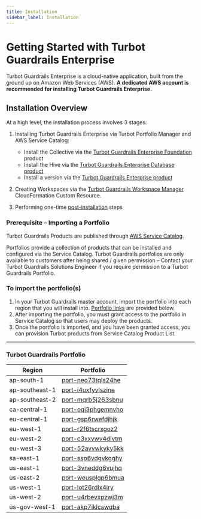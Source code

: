 ```yaml
---
title: Installation
sidebar_label: Installation
---
```


# Getting Started with Turbot Guardrails Enterprise

<div className="alert alert-warning">
Turbot Guardrails Enterprise is a cloud-native application, built from the ground up on Amazon Web Services (AWS).  <strong>A dedicated AWS account is recommended for installing Turbot Guardrails Enterprise.</strong>
</div>

## Installation Overview

At a high level, the installation process involves 3 stages:

1. Installing Turbot Guardrails Enterprise via Turbot Portfolio Manager and AWS Service
   Catalog:

   - Install the Collective via the
     [Turbot Guardrails Enterprise Foundation](enterprise/installation/tef-installation)
     product
   - Install the Hive via the
     [Turbot Guardrails Enterprise Database product](enterprise/installation/ted-installation)
   - Install a version via the
     [Turbot Guardrails Enterprise product](enterprise/installation/te-installation)

2. Creating Workspaces via the
   [Turbot Guardrails Workspace Manager](enterprise/installation/workspace-manager)
   CloudFormation Custom Resource.

3. Performing one-time
   [post-installation](enterprise/installation/post-installation) steps

### Prerequisite – Importing a Portfolio

Turbot Guardrails Products are published through
[AWS Service Catalog](https://docs.aws.amazon.com/servicecatalog/latest/adminguide/introduction.html).

Portfolios provide a collection of products that can be installed and configured
via the Service Catalog. Turbot Guardrails portfolios are only available to customers after
being shared / given permission – Contact your Turbot Guardrails Solutions Engineer if you
require permission to a Turbot Guardrails Portfolio.

### To import the portfolio(s)

1. In your Turbot Guardrails master account, import the portfolio into each region that you
   will install into. [Portfolio links](#portfolios) are provided below.
2. After importing the portfolio, you must grant access to the portfolio in
   Service Catalog so that users may deploy the products.
3. Once the portfolio is imported, and you have been granted access, you can
   provision Turbot products from Service Catalog Product List.

---

### Turbot Guardrails Portfolio

| Region         | Portfolio                                                                                                                                            |
| -------------- | ---------------------------------------------------------------------------------------------------------------------------------------------------- |
| ap-south-1     | [port-neo73tqls24he](https://console.aws.amazon.com/servicecatalog/home?isSceuc=false&region=ap-south-1#portfolios/import?id=port-neo73tqls24he)     |
| ap-southeast-1 | [port-i4uxfyvlszine](https://console.aws.amazon.com/servicecatalog/home?isSceuc=false&region=ap-southeast-1#portfolios/import?id=port-i4uxfyvlszine) |
| ap-southeast-2 | [port-mqrb5j263sbnu](https://console.aws.amazon.com/servicecatalog/home?isSceuc=false&region=ap-southeast-2#portfolios/import?id=port-mqrb5j263sbnu) |
| ca-central-1   | [port-oqi3phgemnvho](https://console.aws.amazon.com/servicecatalog/home?isSceuc=false&region=ca-central-1#portfolios/import?id=port-oqi3phgemnvho)   |
| eu-central-1   | [port-gsp6rwefdjhjk](https://console.aws.amazon.com/servicecatalog/home?isSceuc=false&region=ca-central-2#portfolios/import?id=port-gsp6rwefdjhjk)   |
| eu-west-1      | [port-r2f6tscrxgoz2](https://console.aws.amazon.com/servicecatalog/home?isSceuc=false&region=eu-west-1#portfolios/import?id=port-r2f6tscrxgoz2)      |
| eu-west-2      | [port-c3xxvwv4dlvtm](https://console.aws.amazon.com/servicecatalog/home?isSceuc=false&region=eu-west-2#portfolios/import?id=port-c3xxvwv4dlvtm)      |
| eu-west-3      | [port-52avvwkyky5kk](https://console.aws.amazon.com/servicecatalog/home?isSceuc=false&region=eu-west-3#portfolios/import?id=port-52avvwkyky5kk)      |
| sa-east-1      | [port-ssp6vdgvkgghy](https://sa-east-1.console.aws.amazon.com/servicecatalog/home?region=sa-east-1#/portfolios/import?id=port-ssp6vdgvkgghy)         |
| us-east-1      | [port-3vneddg6vujhq](https://console.aws.amazon.com/servicecatalog/home?isSceuc=false&region=us-east-1#portfolios/import?id=port-3vneddg6vujhq)      |
| us-east-2      | [port-weusplgp6bmua](https://console.aws.amazon.com/servicecatalog/home?isSceuc=false&region=us-east-2#portfolios/import?id=port-weusplgp6bmua)      |
| us-west-1      | [port-lot26rdlx4iry](https://console.aws.amazon.com/servicecatalog/home?isSceuc=false&region=us-west-1#portfolios/import?id=port-lot26rdlx4iry)      |
| us-west-2      | [port-u4rbevxpzwj3m](https://console.aws.amazon.com/servicecatalog/home?isSceuc=false&region=us-west-2#portfolios/import?id=port-u4rbevxpzwj3m)      |
| us-gov-west-1  | [port-akp7iklcswqba](https://console.amazonaws-us-gov.com/servicecatalog/home?region=us-gov-west-1/portfolios/import?id=port-akp7iklcswqba)          |
